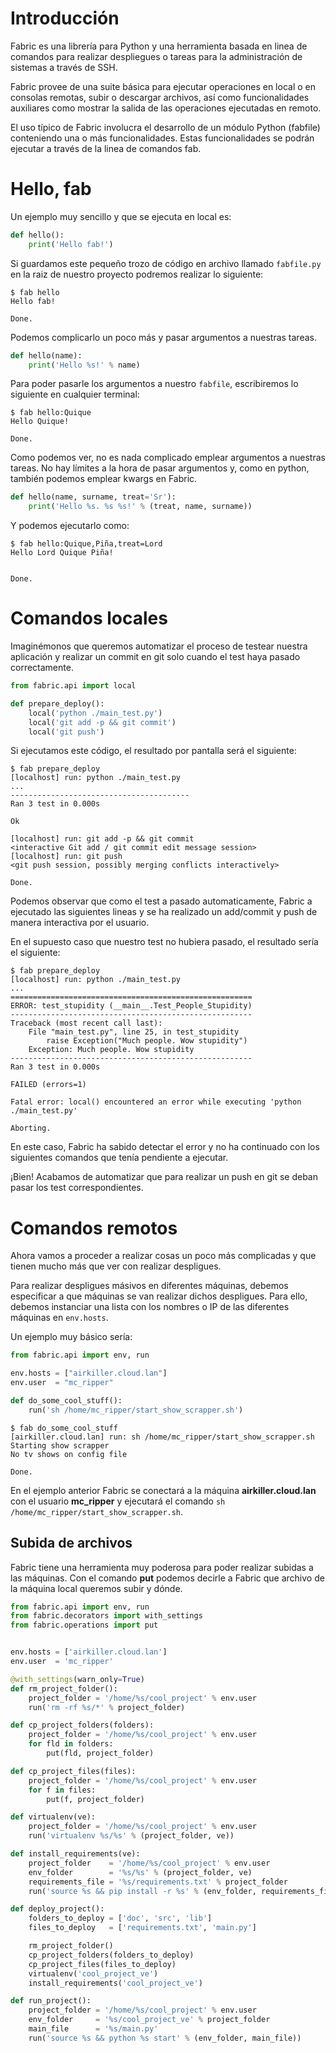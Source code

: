 Introducción
============
Fabric es una librería para Python y una herramienta basada en linea de comandos para realizar despliegues o tareas para la administración de sistemas a través de SSH.

Fabric provee de una suite básica para ejecutar operaciones en local o en consolas remotas, subir o descargar archivos, así como funcionalidades auxiliares como mostrar la salida de las operaciones ejecutadas en remoto.

El uso típico de Fabric involucra el desarrollo de un módulo Python (fabfile) conteniendo una o más funcionalidades. Estas funcionalidades se podrán ejecutar a través de la linea de comandos fab.


Hello, fab
==========
Un ejemplo muy sencillo y que se ejecuta en local es:
```python
def hello():
    print('Hello fab!')
```

Si guardamos este pequeño trozo de código en archivo llamado `fabfile.py` en la raiz de nuestro proyecto podremos realizar lo siguiente:

    $ fab hello
    Hello fab!
        
    Done.

Podemos complicarlo un poco más y pasar argumentos a nuestras tareas.
```python
def hello(name):
    print('Hello %s!' % name)
```

Para poder pasarle los argumentos a nuestro `fabfile`, escribiremos lo siguiente en cualquier terminal:

    $ fab hello:Quique
    Hello Quique!

    Done.

Como podemos ver, no es nada complicado emplear argumentos a nuestras tareas. No hay límites a la hora de pasar argumentos y, como en python, también podemos emplear kwargs en Fabric.
```python
def hello(name, surname, treat='Sr'):
    print('Hello %s. %s %s!' % (treat, name, surname))
```

Y podemos ejecutarlo como:

    $ fab hello:Quique,Piña,treat=Lord
    Hello Lord Quique Piña!


    Done.

Comandos locales
================
Imaginémonos que queremos automatizar el proceso de testear nuestra aplicación y realizar un commit en git solo cuando el test haya pasado correctamente.
```python
from fabric.api import local

def prepare_deploy():
    local('python ./main_test.py')
    local('git add -p && git commit')
    local('git push')
```

Si ejecutamos este código, el resultado por pantalla será el siguiente:

    $ fab prepare_deploy
    [localhost] run: python ./main_test.py
    ...
    ----------------------------------------
    Ran 3 test in 0.000s

    Ok

    [localhost] run: git add -p && git commit
    <interactive Git add / git commit edit message session>
    [localhost] run: git push
    <git push session, possibly merging conflicts interactively>

    Done.

Podemos observar que como el test a pasado automaticamente, Fabric a ejecutado las siguientes lineas y se ha realizado un add/commit y push de manera interactiva por el usuario.

En el supuesto caso que nuestro test no hubiera pasado, el resultado sería el siguiente:

    $ fab prepare_deploy
    [localhost] run: python ./main_test.py
    ...
    ======================================================
    ERROR: test_stupidity (__main__.Test_People_Stupidity)
    ------------------------------------------------------
    Traceback (most recent call last):
        File "main_test.py", line 25, in test_stupidity
            raise Exception("Much people. Wow stupidity")
        Exception: Much people. Wow stupidity
    ------------------------------------------------------
    Ran 3 test in 0.000s

    FAILED (errors=1)

    Fatal error: local() encountered an error while executing 'python ./main_test.py'
    
    Aborting.

En este caso, Fabric ha sabido detectar el error y no ha continuado con los siguientes comandos que tenía pendiente a ejecutar.

¡Bien! Acabamos de automatizar que para realizar un push en git se deban pasar los test correspondientes.


Comandos remotos
================
Ahora vamos a proceder a realizar cosas un poco más complicadas y que tienen mucho más que ver con realizar despligues.

Para realizar despligues másivos en diferentes máquinas, debemos especificar a que máquinas se van realizar dichos despligues. Para ello, debemos instanciar una lista con los nombres o IP de las diferentes máquinas en `env.hosts`.

Un ejemplo muy básico sería:
```python
from fabric.api import env, run

env.hosts = ["airkiller.cloud.lan"]
env.user  = "mc_ripper"

def do_some_cool_stuff():
    run('sh /home/mc_ripper/start_show_scrapper.sh')
```

    $ fab do_some_cool_stuff
    [airkiller.cloud.lan] run: sh /home/mc_ripper/start_show_scrapper.sh
    Starting show scrapper
    No tv shows on config file

    Done.

En el ejemplo anterior Fabric se conectará a la máquina **airkiller.cloud.lan** con el usuario **mc_ripper** y ejecutará el comando `sh /home/mc_ripper/start_show_scrapper.sh`.

Subida de archivos
------------------
Fabric tiene una herramienta muy poderosa para poder realizar subidas a las máquinas. Con el comando **put** podemos decirle a Fabric que archivo de la máquina local queremos subir y dónde.
```python
from fabric.api import env, run
from fabric.decorators import with_settings
from fabric.operations import put


env.hosts = ['airkiller.cloud.lan']
env.user  = 'mc_ripper'

@with_settings(warn_only=True)
def rm_project_folder():
    project_folder = '/home/%s/cool_project' % env.user
    run('rm -rf %s/*' % project_folder)

def cp_project_folders(folders):
    project_folder = '/home/%s/cool_project' % env.user
    for fld in folders:
        put(fld, project_folder)

def cp_project_files(files):
    project_folder = '/home/%s/cool_project' % env.user
    for f in files:
        put(f, project_folder)

def virtualenv(ve):
    project_folder = '/home/%s/cool_project' % env.user
    run('virtualenv %s/%s' % (project_folder, ve)) 

def install_requirements(ve):
    project_folder    = '/home/%s/cool_project' % env.user
    env_folder        = '%s/%s' % (project_folder, ve)
    requirements_file = '%s/requirements.txt' % project_folder
    run('source %s && pip install -r %s' % (env_folder, requirements_file))

def deploy_project():
    folders_to_deploy = ['doc', 'src', 'lib']
    files_to_deploy   = ['requirements.txt', 'main.py']

    rm_project_folder()
    cp_project_folders(folders_to_deploy)
    cp_project_files(files_to_deploy)
    virtualenv('cool_project_ve')
    install_requirements('cool_project_ve')

def run_project():
    project_folder = '/home/%s/cool_project' % env.user
    env_folder     = '%s/cool_project_ve' % project_folder 
    main_file      = '%s/main.py'
    run('source %s && python %s start' % (env_folder, main_file))
```
